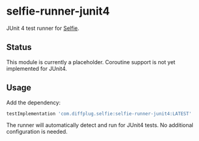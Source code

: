 # selfie-runner-junit4

JUnit 4 test runner for [Selfie](https://selfie.dev).

## Status

This module is currently a placeholder. Coroutine support is not yet implemented for JUnit4.

## Usage

Add the dependency:

```groovy
testImplementation 'com.diffplug.selfie:selfie-runner-junit4:LATEST'
```

The runner will automatically detect and run for JUnit4 tests. No additional configuration is needed.
